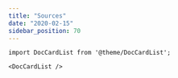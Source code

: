 ```yaml
---
title: "Sources"
date: "2020-02-15"
sidebar_position: 70
---
```


```mdx-code-block
import DocCardList from '@theme/DocCardList';

<DocCardList />
```
